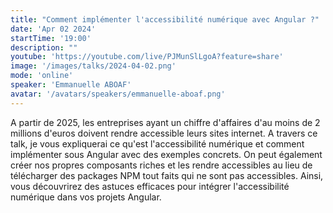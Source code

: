 ```yaml
---
title: "Comment implémenter l'accessibilité numérique avec Angular ?"
date: 'Apr 02 2024'
startTime: '19:00'
description: ""
youtube: 'https://youtube.com/live/PJMunSlLgoA?feature=share'
image: '/images/talks/2024-04-02.png'
mode: 'online'
speaker: 'Emmanuelle ABOAF'
avatar: '/avatars/speakers/emmanuelle-aboaf.png'
---
```


A partir de 2025, les entreprises ayant un chiffre d'affaires d'au moins de 2 millions d'euros doivent rendre accessible leurs sites internet. A travers ce talk, je vous expliquerai ce qu'est l'accessibilité numérique et comment implémenter sous Angular avec des exemples concrets. On peut également créer nos propres composants riches et les rendre accessibles au lieu de télécharger des packages NPM tout faits qui ne sont pas accessibles. Ainsi, vous découvrirez des astuces efficaces pour intégrer l'accessibilité numérique dans vos projets Angular.
